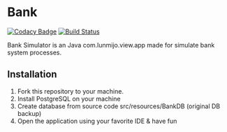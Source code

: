 # Bank
[![Codacy Badge](https://api.codacy.com/project/badge/Grade/1da44053cd5242c0a92066d5928b1c28)](https://www.codacy.com/app/Lunmijo/Bank?utm_source=github.com&amp;utm_medium=referral&amp;utm_content=Lunmijo/Bank&amp;utm_campaign=Badge_Grade) [![Build Status](https://travis-ci.com/Lunmijo/Bank.svg?branch=master)](https://travis-ci.com/Lunmijo/Bank)

Bank Simulator is an Java com.lunmijo.view.app made for simulate bank system processes.

## Installation

1. Fork this repository to your machine.
2. Install PostgreSQL on your machine
3. Create database from source code src/resources/BankDB (original DB backup)
4. Open the application using your favorite IDE & have fun
